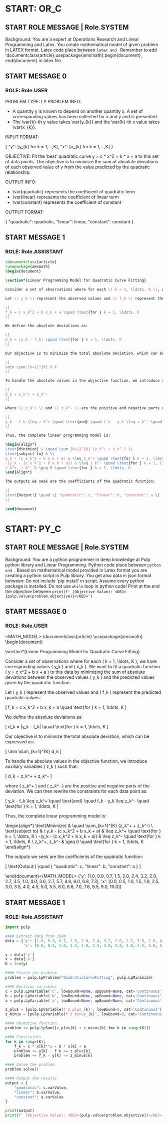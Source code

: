 # START: OR_C 
## START ROLE MESSAGE | Role.SYSTEM 
Background: You are a expert at Operations Research and Linear Programming and Latex. You create mathematical model of given problem in LATEX format. Latex code place between ```latex and ``` Remember to add 'documentclass{article},usepackage{amsmath},begin{document}, end{document} in latex file. 
## START MESSAGE 0 
### ROLE: Role.USER
<DESCRIPTION>
PROBLEM TYPE: LP
PROBLEM INFO:

- A quantity y is known to depend on another quantity x. A set of corresponding values has been collected for x and y and is presented.
- The \var{k}-th y value takes \var{y_{k}} and the \var{k}-th x value takes \var{x_{k}}.

INPUT FORMAT:

{
    "y": [y_{k} for k = 1,...,K],
    "x": [x_{k} for k = 1,...,K]
}


OBJECTIVE: Fit the ‘best’ quadratic curve y = c * x^2 + b * x + a to this set of data points. The objective is to minimize the sum of absolute deviations of each observed value of y from the value predicted by the quadratic relationship.

OUTPUT INFO:

- \var{quadratic} represents the coefficient of quadratic term
- \var{linear} represents the coefficient of linear term
- \var{constant} represents the coefficient of constant

OUTPUT FORMAT:

{
    "quadratic": quadratic,
    "linear": linear,
    "constant": constant
}
</DESCRIPTION>


## START MESSAGE 1 
### ROLE: Role.ASSISTANT
```latex
\documentclass{article}
\usepackage{amsmath}
\begin{document}

\section*{Linear Programming Model for Quadratic Curve Fitting}

Consider a set of observations where for each \( k = 1, \ldots, K \), we have corresponding values \( y_k \) and \( x_k \). We want to fit a quadratic function \( y = c x^2 + b x + a \) to this data by minimizing the sum of absolute deviations between the observed values \( y_k \) and the predicted values given by the quadratic function.

Let \( y_k \) represent the observed values and \( f_k \) represent the predicted quadratic values:

\[
f_k = c x_k^2 + b x_k + a \quad \text{for } k = 1, \ldots, K
\]

We define the absolute deviations as:

\[
d_k = |y_k - f_k| \quad \text{for } k = 1, \ldots, K
\]

Our objective is to minimize the total absolute deviation, which can be expressed as:

\[
\min \sum_{k=1}^{K} d_k
\]

To handle the absolute values in the objective function, we introduce auxiliary variables \( z_k \) such that:

\[
d_k = z_k^+ + z_k^-
\]

where \( z_k^+ \) and \( z_k^- \) are the positive and negative parts of the deviation. We can then rewrite the constraints for each data point as:

\[
y_k - f_k \leq z_k^+ \quad \text{and} \quad f_k - y_k \leq z_k^- \quad \text{for } k = 1, \ldots, K
\]

Thus, the complete linear programming model is:

\begin{align*}
\text{Minimize} & \quad \sum_{k=1}^{K} (z_k^+ + z_k^-) \\
\text{subject to} & \\
y_k - (c x_k^2 + b x_k + a) & \leq z_k^+ \quad \text{for } k = 1, \ldots, K \\
-(y_k - (c x_k^2 + b x_k + a)) & \leq z_k^- \quad \text{for } k = 1, \ldots, K \\
z_k^+, z_k^- & \geq 0 \quad \text{for } k = 1, \ldots, K
\end{align*}

The outputs we seek are the coefficients of the quadratic function:

\[
\text{Output:} \quad \{ "quadratic": c, "linear": b, "constant": a \}
\]

\end{document}
```

# START: PY_C 
## START ROLE MESSAGE | Role.SYSTEM 
Background: You are a python programmer in deep knowledge at Pulp python library and Linear Programming. Python code place between ```python and ```. Based on mathematical model provided in Latex format you are creating a python script in Pulp library. You get also data in json format between: <DATA></DATA> Do not include 'pip install' in script. Assume every python package is installed. Do not use `while` loop in python code! Print at the end the objective between <OBJ></OBJ> `print(f' (Objective Value): <OBJ>{pulp.value(problem.objective)}</OBJ>')` 
## START MESSAGE 0 
### ROLE: Role.USER
<MATH_MODEL>
\documentclass{article}
\usepackage{amsmath}
\begin{document}

\section*{Linear Programming Model for Quadratic Curve Fitting}

Consider a set of observations where for each \( k = 1, \ldots, K \), we have corresponding values \( y_k \) and \( x_k \). We want to fit a quadratic function \( y = c x^2 + b x + a \) to this data by minimizing the sum of absolute deviations between the observed values \( y_k \) and the predicted values given by the quadratic function.

Let \( y_k \) represent the observed values and \( f_k \) represent the predicted quadratic values:

\[
f_k = c x_k^2 + b x_k + a \quad \text{for } k = 1, \ldots, K
\]

We define the absolute deviations as:

\[
d_k = |y_k - f_k| \quad \text{for } k = 1, \ldots, K
\]

Our objective is to minimize the total absolute deviation, which can be expressed as:

\[
\min \sum_{k=1}^{K} d_k
\]

To handle the absolute values in the objective function, we introduce auxiliary variables \( z_k \) such that:

\[
d_k = z_k^+ + z_k^-
\]

where \( z_k^+ \) and \( z_k^- \) are the positive and negative parts of the deviation. We can then rewrite the constraints for each data point as:

\[
y_k - f_k \leq z_k^+ \quad \text{and} \quad f_k - y_k \leq z_k^- \quad \text{for } k = 1, \ldots, K
\]

Thus, the complete linear programming model is:

\begin{align*}
\text{Minimize} & \quad \sum_{k=1}^{K} (z_k^+ + z_k^-) \\
\text{subject to} & \\
y_k - (c x_k^2 + b x_k + a) & \leq z_k^+ \quad \text{for } k = 1, \ldots, K \\
-(y_k - (c x_k^2 + b x_k + a)) & \leq z_k^- \quad \text{for } k = 1, \ldots, K \\
z_k^+, z_k^- & \geq 0 \quad \text{for } k = 1, \ldots, K
\end{align*}

The outputs we seek are the coefficients of the quadratic function:

\[
\text{Output:} \quad \{ "quadratic": c, "linear": b, "constant": a \}
\]

\end{document}</MATH_MODEL>
<DATA>
{'y': [1.0, 0.9, 0.7, 1.5, 2.0, 2.4, 3.2, 2.0, 2.7, 3.5, 1.0, 4.0, 3.6, 2.7, 5.7, 4.6, 6.0, 6.8, 7.3], 'x': [0.0, 0.5, 1.0, 1.5, 1.9, 2.5, 3.0, 3.5, 4.0, 4.5, 5.0, 5.5, 6.0, 6.6, 7.0, 7.6, 8.5, 9.0, 10.0]}</DATA>


## START MESSAGE 1 
### ROLE: Role.ASSISTANT
```python
import pulp

#### Extract data from JSON
data = {'y': [1.0, 0.9, 0.7, 1.5, 2.0, 2.4, 3.2, 2.0, 2.7, 3.5, 1.0, 4.0, 3.6, 2.7, 5.7, 4.6, 6.0, 6.8, 7.3], 
        'x': [0.0, 0.5, 1.0, 1.5, 1.9, 2.5, 3.0, 3.5, 4.0, 4.5, 5.0, 5.5, 6.0, 6.6, 7.0, 7.6, 8.5, 9.0, 10.0]}

y = data['y']
x = data['x']
K = len(y)

#### Create the problem
problem = pulp.LpProblem("QuadraticCurveFitting", pulp.LpMinimize)

#### Decision variables
c = pulp.LpVariable('c', lowBound=None, upBound=None, cat='Continuous')
b = pulp.LpVariable('b', lowBound=None, upBound=None, cat='Continuous')
a = pulp.LpVariable('a', lowBound=None, upBound=None, cat='Continuous')

z_plus = [pulp.LpVariable(f'z_plus_{k}', lowBound=0, cat='Continuous') for k in range(K)]
z_minus = [pulp.LpVariable(f'z_minus_{k}', lowBound=0, cat='Continuous') for k in range(K)]

#### Objective function
problem += pulp.lpSum([z_plus[k] + z_minus[k] for k in range(K)])

#### Constraints
for k in range(K):
    f_k = c * x[k]**2 + b * x[k] + a
    problem += y[k] - f_k <= z_plus[k]
    problem += f_k - y[k] <= z_minus[k]

#### Solve the problem
problem.solve()

#### Output the results
output = {
    "quadratic": c.varValue,
    "linear": b.varValue,
    "constant": a.varValue
}

print(output)
print(f' (Objective Value): <OBJ>{pulp.value(problem.objective)}</OBJ>')
```

